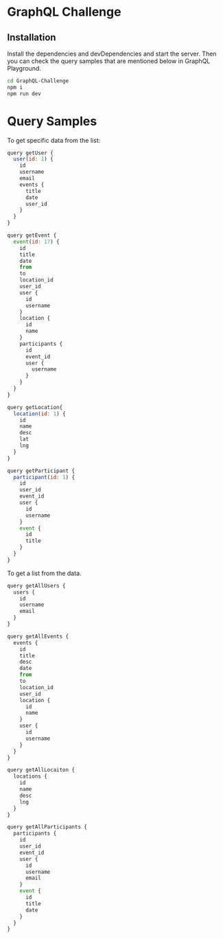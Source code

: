 # GraphQL Challenge

## Installation

Install the dependencies and devDependencies and start the server. Then you can check the query samples that are mentioned below in GraphQL Playground.

```sh
cd GraphQL-Challenge
npm i
npm run dev
```

# Query Samples

To get specific data from the list:

```js
query getUser {
  user(id: 1) {
    id
    username
    email
    events {
      title
      date
      user_id
    }
  }
}

query getEvent {
  event(id: 17) {
    id
    title
    date
    from
    to
    location_id
    user_id
    user {
      id
      username
    }
    location {
      id
      name
    }
    participants {
      id
      event_id
      user {
        username
      }
    }
  }
}

query getLocation{
  location(id: 1) {
    id
    name
    desc
    lat
    lng
  }
}

query getParticipant {
  participant(id: 1) {
    id
    user_id
    event_id
    user {
      id
      username
    }
    event {
      id
      title
    }
  }
}
```

To get a list from the data.
```js
query getAllUsers {
  users {
    id
    username
    email
  }
}

query getAllEvents {
  events {
    id
    title
    desc
    date
    from
    to
    location_id
    user_id
    location {
      id
      name
    }
    user {
      id
      username
    }
  }
}

query getAllLocaiton {
  locations {
    id
    name
    desc
    lng
  }
}

query getAllParticipants {
  participants {
    id
    user_id
    event_id
    user {
      id
      username
      email
    }
    event {
      id
      title
      date
    }
  }
}
```
